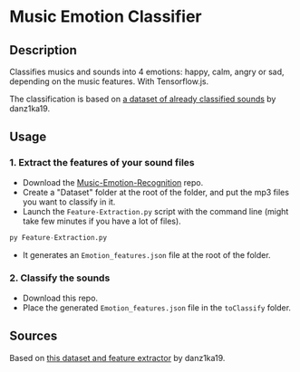 # Music Emotion Classifier

## Description 
Classifies musics and sounds into 4 emotions: happy, calm, angry or sad, depending on the music features. With Tensorflow.js.

The classification is based on [a dataset of already classified sounds](https://github.com/danz1ka19/Music-Emotion-Recognition/blob/master/Emotion_features.csv) by danz1ka19.

## Usage

### 1. Extract the features of your sound files
- Download the [Music-Emotion-Recognition](https://github.com/danz1ka19/Music-Emotion-Recognition) repo.
- Create a "Dataset" folder at the root of the folder, and put the mp3 files you want to classify in it.
- Launch the `Feature-Extraction.py` script with the command line (might take few minutes if you have a lot of files).

```python
py Feature-Extraction.py
```

- It generates an `Emotion_features.json` file at the root of the folder.

### 2. Classify the sounds
- Download this repo.
- Place the generated `Emotion_features.json` file in the `toClassify` folder.



## Sources
Based on [this dataset and feature extractor](https://github.com/danz1ka19/Music-Emotion-Recognition) by danz1ka19.